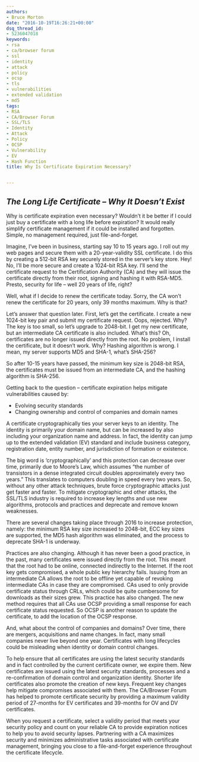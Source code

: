```yaml
---
authors:
- Bruce Morton
date: "2016-10-19T16:26:21+00:00"
dsq_thread_id:
- 5236047018
keywords:
- rsa
- ca/browser forum
- ssl
- identity
- attack
- policy
- ocsp
- tls
- vulnerabilities
- extended validation
- md5
tags:
- RSA
- CA/Browser Forum
- SSL/TLS
- Identity
- Attack
- Policy
- OCSP
- Vulnerability
- EV
- Hash Function
title: Why Is Certificate Expiration Necessary?


---
```

## _The Long Life Certificate – Why It Doesn’t Exist_

Why is certificate expiration even necessary? Wouldn’t it be better if I could just buy a certificate with a long life before expiration? It would really simplify certificate management if it could be installed and forgotten. Simple, no management required, just file-and-forget.

Imagine, I’ve been in business, starting say 10 to 15 years ago. I roll out my web pages and secure them with a 20-year-validity SSL certificate. I do this by creating a 512-bit RSA key securely stored in the server’s key store. Hey! No, I’ll be more secure and create a 1024-bit RSA key. I’ll send the certificate request to the Certification Authority (CA) and they will issue the certificate directly from their root, signing and hashing it with RSA-MD5. Presto, security for life – well 20 years of life, right?

Well, what if I decide to renew the certificate today. Sorry, the CA won’t renew the certificate for 20 years, only 39 months maximum. Why is that?

Let’s answer that question later. First, let’s get the certificate. I create a new 1024-bit key pair and submit my certificate request. Oops, rejected. Why? The key is too small, so let’s upgrade to 2048-bit. I get my new certificate, but an intermediate CA certificate is also included. What’s this? Oh, certificates are no longer issued directly from the root. No problem, I install the certificate, but it doesn’t work. Why? Hashing algorithm is wrong. I mean, my server supports MD5 and SHA-1, what’s SHA-256?

So after 10-15 years have passed, the minimum key size is 2048-bit RSA, the certificates must be issued from an intermediate CA, and the hashing algorithm is SHA-256.

Getting back to the question – certificate expiration helps mitigate vulnerabilities caused by:

  * Evolving security standards
  * Changing ownership and control of companies and domain names

A certificate cryptographically ties your server keys to an identity. The identity is primarily your domain name, but can be increased by also including your organization name and address. In fact, the identity can jump up to the extended validation (EV) standard and include business category, registration date, entity number, and jurisdiction of formation or existence.

The big word is ‘cryptographically’ and this protection can decrease over time, primarily due to Moore’s Law, which assumes “the number of transistors in a dense integrated circuit doubles approximately every two years.” This translates to computers doubling in speed every two years. So, without any other attack techniques, brute force cryptographic attacks just get faster and faster. To mitigate cryptographic and other attacks, the SSL/TLS industry is required to increase key lengths and use new algorithms, protocols and practices and deprecate and remove known weaknesses.

There are several changes taking place through 2016 to increase protection, namely: the minimum RSA key size increased to 2048-bit, ECC key sizes are supported, the MD5 hash algorithm was eliminated, and the process to deprecate SHA-1 is underway.

Practices are also changing. Although it has never been a good practice, in the past, many certificates were issued directly from the root. This meant that the root had to be online, connected indirectly to the Internet. If the root key gets compromised, a whole public key hierarchy fails. Issuing from an intermediate CA allows the root to be offline yet capable of revoking intermediate CAs in case they are compromised. CAs used to only provide certificate status through CRLs, which could be quite cumbersome for downloads as their sizes grew. This practice has also changed. The new method requires that all CAs use OCSP providing a small response for each certificate status requested. So OCSP is another reason to update the certificate, to add the location of the OCSP response.

And, what about the control of companies and domains? Over time, there are mergers, acquisitions and name changes. In fact, many small companies never live beyond one year. Certificates with long lifecycles could be misleading when identity or domain control changes.

To help ensure that all certificates are using the latest security standards and in fact controlled by the current certificate owner, we expire them. New certificates are issued using the latest security standards, processes and a re-confirmation of domain control and organization identity. Shorter life certificates also promote the creation of new keys. Frequent key changes help mitigate compromises associated with them. The CA/Browser Forum has helped to promote certificate security by providing a maximum validity period of 27-months for EV certificates and 39-months for OV and DV certificates.

When you request a certificate, select a validity period that meets your security policy and count on your reliable CA to provide expiration notices to help you to avoid security lapses. Partnering with a CA maximizes security and minimizes administrative tasks associated with certificate management, bringing you close to a file-and-forget experience throughout the certificate lifecycle.

 